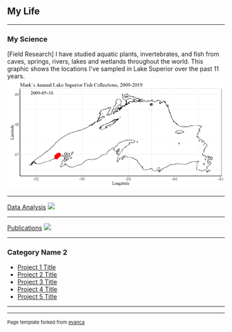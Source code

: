 ## My Life

---

### My Science 

[Field Research]
I have studied aquatic plants, invertebrates, and fish from caves, springs, rivers, lakes and wetlands throughout the world. 
This graphic shows the locations I've sampled in Lake Superior over the past 11 years. <br>
<img src="images/MVTrips.gif?raw=true"/>

---
[Data Analysis](/pdf/sample_presentation.pdf)
<img src="images/dummy_thumbnail.jpg?raw=true"/>

---
[Publications](/pdf/2019-12-25_MV-Publications.pdf)
<img src="images/dummy_thumbnail.jpg?raw=true"/>

---

### Category Name 2

- [Project 1 Title](http://example.com/)
- [Project 2 Title](http://example.com/)
- [Project 3 Title](http://example.com/)
- [Project 4 Title](http://example.com/)
- [Project 5 Title](http://example.com/)

---




---
<p style="font-size:11px">Page template forked from <a href="https://github.com/evanca/quick-portfolio">evanca</a></p>
<!-- Remove above link if you don't want to attibute -->

